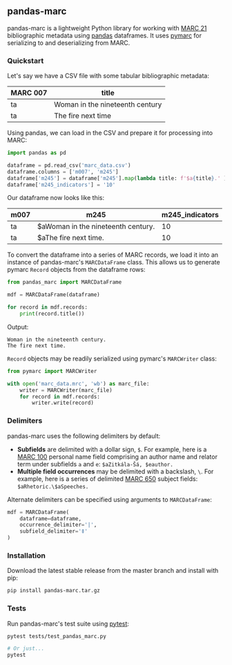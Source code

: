 pandas-marc
-----------

pandas-marc is a lightweight Python library for working with [MARC 21] bibliographic metadata using [pandas] dataframes. It uses [pymarc] for serializing to and deserializing from MARC.

[MARC 21]: https://www.loc.gov/marc/bibliographic/
[pandas]: http://pandas.pydata.org/
[pymarc]: https://github.com/edsu/pymarc/

### Quickstart

Let's say we have a CSV file with some tabular bibliographic metadata:

| MARC 007 | title                           |
| -------- | ------------------------------- |
| ta       | Woman in the nineteenth century |
| ta       | The fire next time              |

Using pandas, we can load in the CSV and prepare it for processing into MARC:

```python
import pandas as pd

dataframe = pd.read_csv('marc_data.csv')
dataframe.columns = ['m007', 'm245']
dataframe['m245'] = dataframe['m245'].map(lambda title: f'$a{title}.' )
dataframe['m245_indicators'] = '10'
```

Our dataframe now looks like this:

| m007 | m245                               | m245_indicators |
| ---- | ---------------------------------- | --------------- |
| ta   | $aWoman in the nineteenth century. | 10              |
| ta   | $aThe fire next time.              | 10              |

To convert the dataframe into a series of MARC records, we load it into an instance of pandas-marc's `MARCDataFrame` class. This allows us to generate pymarc `Record` objects from the dataframe rows:

```python
from pandas_marc import MARCDataFrame

mdf = MARCDataFrame(dataframe)

for record in mdf.records:
    print(record.title())
```

Output:

```
Woman in the nineteenth century.
The fire next time.
```

`Record` objects may be readily serialized using pymarc's `MARCWriter` class:

```python
from pymarc import MARCWriter

with open('marc_data.mrc', 'wb') as marc_file:
    writer = MARCWriter(marc_file)
    for record in mdf.records:
        writer.write(record)
```

### Delimiters

pandas-marc uses the following delimiters by default:

* **Subfields** are delimited with a dollar sign, `$`. For example, here is a [MARC 100] personal name field comprising an author name and relator term under subfields `a` and `e`: `$aZitkála-Šá, $eauthor.`
* **Multiple field occurrences** may be delimited with a backslash, `\`. For example, here is a series of delimited [MARC 650] subject fields: `$aRhetoric.\$aSpeeches.`

Alternate delimiters can be specified using arguments to `MARCDataFrame`:

```python
mdf = MARCDataFrame(
    dataframe=dataframe,
    occurrence_delimiter='|',
    subfield_delimiter='‡'
)
```

[MARC 100]: https://www.oclc.org/bibformats/en/1xx/100.html
[MARC 650]: https://www.oclc.org/bibformats/en/6xx/650.html

### Installation

Download the latest stable release from the master branch and install with pip:

```sh
pip install pandas-marc.tar.gz
```

### Tests

Run pandas-marc's test suite using [pytest]:

```sh
pytest tests/test_pandas_marc.py

# Or just...
pytest
```

[pytest]: https://docs.pytest.org/en/latest/
